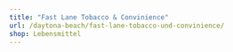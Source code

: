 ```yaml
---
title: "Fast Lane Tobacco & Convinience"
url: /daytona-beach/fast-lane-tobacco-und-convinience/
shop: Lebensmittel
---
```

